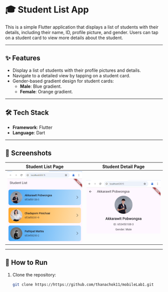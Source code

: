# 🎓 Student List App

This is a simple Flutter application that displays a list of students with their details, including their name, ID, profile picture, and gender. Users can tap on a student card to view more details about the student.

---

## ✨ Features
- Display a list of students with their profile pictures and details.
- Navigate to a detailed view by tapping on a student card.
- Gender-based gradient design for student cards:
  - **Male**: Blue gradient.
  - **Female**: Orange gradient.

---

## 🛠️ Tech Stack
- **Framework**: Flutter
- **Language**: Dart

---

## 📸 Screenshots

| Student List Page                              | Student Detail Page                              |
|-----------------------------------------------|-------------------------------------------------|
| ![Student List Page](assets/images/screenshots/page.png) | ![Student Detail Page](assets/images/screenshots/detail.png) |

---

## 🚀 How to Run

1. Clone the repository:
   ```bash
   git clone https://https://github.com/thanachok11/mobileLab1.git
